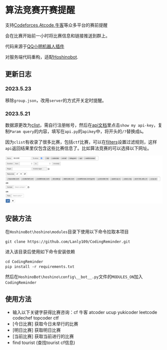 # 算法竞赛开赛提醒

支持[Codeforces](https://codeforces.com/),[Atcode](https://atcoder.jp),[牛客](https://ac.nowcoder.com/acm/home)等众多平台的赛前提醒

会在比赛开始前一小时将比赛信息和链接推送到群上。

代码来源于[QQ小明机器人插件](https://github.com/bobby285271/xiaoming-bot)

对服务端代码重构，适配[Hoshinobot](https://github.com/Ice-Cirno/HoshinoBot).

## 更新日志

### 2023.5.23

移除`group.json`，改用`server`的方式开关定时提醒。

### 2023.5.21

数据源更改为[clist](https://clist.by)，需自行注册帐号，然后在[api文档](https://clist.by/api/v3/doc/)里点击`show my api-key`，复制`Param query`的内容，填写在`api.py`的`apikey`中，将开头的`/?`替换成`&`。

因为`clist`有收录了很多比赛，包括`ctf`比赛，可以在[filters](https://clist.by/settings/filters/)设置过滤规则，这样`api`返回结果里仅包含这些比赛信息了。比如算法竞赛的可以选择以下网址。

![algorithm_contest](README-img/algorithm_contest.png)

## 安装方法

在```HoshinoBot\hoshino\modules```目录下使用以下命令拉取本项目

```
git clone https://github.com/Lanly109/CodingReminder.git
```

进入该目录后使用如下命令安装依赖

```
cd CodingReminder
pip install -r requirements.txt
```

然后在```HoshinoBot\hoshino\config\__bot__.py```文件的```MODULES_ON```加入```CodingReminder```


## 使用方法

- 输入以下关键字获得比赛咨询：cf 牛客 atcoder ucup yukicoder leetcode codechef topcoder ctf
- [今日比赛] 获取今日未举行的比赛
- [明日比赛] 获取明日比赛
- [当前比赛] 获取当前进行的比赛
- find tourist (查找tourist cf信息) 
